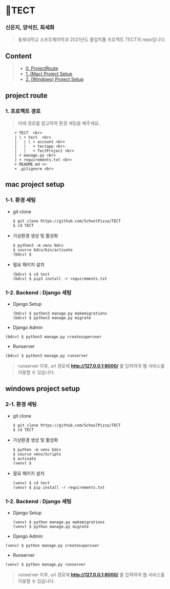 # :seedling:TECT

### 신은지, 양석진, 최세화

> 충북대학교 소프트웨어학과 2021년도 졸업작품 프로젝트 TECT의 repo입니다.

## Content

> - [0. ProjectRoute](#project-route)
> - [1. (Mac) Project Setup](#mac-project-setup)
> - [2. (Windows) Project Setup](#windows-project-setup)

## project route
### 1. 프로젝트 경로

> 아래 경로를 참고하여 환경 세팅을 해주세요. <br>

        + TECT  <br>
        | \ + tect  <br>
        |   | \ + account <br>
        |   |   + tectapp <br>
        |   |   + TectProject <br>
        | + manage.py <br>
        | + requirements.txt <br>
        + README.md <>
        + .gitignore <br>

## mac project setup

### 1-1. 환경 세팅

- git clone

  ```
  $ git clone https://github.com/SchoolPizza/TECT
  $ cd TECT
  ```

- 가상환경 생성 및 활성화

  ```
  $ python3 -m venv bdcv
  $ source bdcv/bin/activate
  (bdcv) $
  ```

- 필요 패키지 설치

  ```
  (bdcv) $ cd tect
  (bdcv) $ pip3 install -r requirements.txt
  ```

### 1-2. Backend : Django 세팅

- Django Setup

  ```
  (bdcv) $ python3 manage.py makemigrations
  (bdcv) $ python3 manage.py migrate
  ```

- Django Admin

```
(bdcv) $ python3 manage.py createsuperuser
```

- Runserver

```
(bdcv) $ python3 manage.py runserver
```

> runserver 이후, url 경로에 **http://127.0.0.1:8000/** 를 입력하여 웹 서비스를 이용할 수 있습니다. <br>

## windows project setup

### 2-1. 환경 세팅

- git clone

  ```
  $ git clone https://github.com/SchoolPizza/TECT
  $ cd TECT
  ```

- 가상환경 생성 및 활성화

  ```
  $ python -m venv bdcv
  $ source venv/Scripts
  $ activate
  (venv) $
  ```

- 필요 패키지 설치

  ```
  (venv) $ cd tect
  (venv) $ pip install -r requirements.txt
  ```

### 1-2. Backend : Django 세팅

- Django Setup

  ```
  (venv) $ python manage.py makemigrations
  (venv) $ python manage.py migrate
  ```

- Django Admin

```
(venv) $ python manage.py createsuperuser
```

- Runserver

```
(venv) $ python manage.py runserver
```

> runserver 이후, url 경로에 **http://127.0.0.1:8000/** 를 입력하여 웹 서비스를 이용할 수 있습니다. <br>

